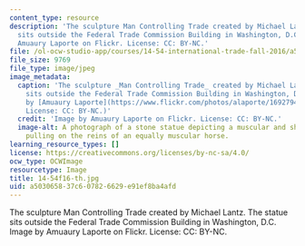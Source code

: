 ```yaml
---
content_type: resource
description: 'The sculpture Man Controlling Trade created by Michael Lantz. The statue
  sits outside the Federal Trade Commission Building in Washington, D.C. Image by
  Amuaury Laporte on Flickr. License: CC: BY-NC.'
file: /ol-ocw-studio-app/courses/14-54-international-trade-fall-2016/a503065837c607826629e91ef8ba4afd_14-54f16-th.jpg
file_size: 9769
file_type: image/jpeg
image_metadata:
  caption: 'The sculpture _Man Controlling Trade_ created by Michael Lantz. The statue
    sits outside the Federal Trade Commission Building in Washington, D.C. (Image
    by [Amuaury Laporte](https://www.flickr.com/photos/alaporte/16927942512/) on Flickr.
    License: CC: BY-NC.)'
  credit: 'Image by Amuaury Laporte on Flickr. License: CC: BY-NC.'
  image-alt: A photograph of a stone statue depicting a muscular and shirtless man
    pulling on the reins of an equally muscular horse.
learning_resource_types: []
license: https://creativecommons.org/licenses/by-nc-sa/4.0/
ocw_type: OCWImage
resourcetype: Image
title: 14-54f16-th.jpg
uid: a5030658-37c6-0782-6629-e91ef8ba4afd
---
```

The sculpture Man Controlling Trade created by Michael Lantz. The statue sits outside the Federal Trade Commission Building in Washington, D.C. Image by Amuaury Laporte on Flickr. License: CC: BY-NC.